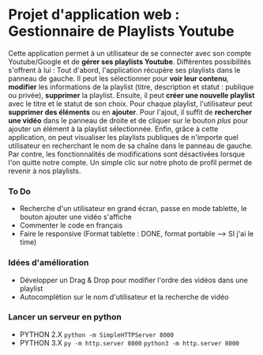 # Projet d'application web : Gestionnaire de Playlists Youtube
Cette application permet à un utilisateur de se connecter avec son compte Youtube/Google et de **gérer ses playlists Youtube**. Différentes possibilités s'offrent à lui : Tout d'abord, l'application récupère ses playlists dans le panneau de gauche. Il peut les sélectionner pour **voir leur contenu**, **modifier** les informations de la playlist (titre, description et statut : publique ou privée), **supprimer** la playlist.
Ensuite, il peut **créer une nouvelle playlist** avec le titre et le statut de son choix. Pour chaque playlist, l'utilisateur peut **supprimer des éléments** ou en **ajouter**. Pour l'ajout, il suffit de **rechercher une vidéo** dans le panneau de droite et de cliquer sur le bouton *plus* pour ajouter un élément à la playlist sélectionnée.
Enfin, grâce à cette application, on peut visualiser les playlists publiques de n'importe quel utilisateur en recherchant le nom de sa chaîne dans le panneau de gauche. Par contre, les fonctionnalités de modifications sont désactivées lorsque l'on quitte notre compte. Un simple clic sur notre photo de profil permet de revenir à nos playlists.


### To Do
- Recherche d'un utilisateur en grand écran, passe en mode tablette, le bouton ajouter une vidéo s'affiche
- Commenter le code en français
- Faire le responsive (Format tablette : DONE, format portable --> SI j'ai le time)


### Idées d'amélioration
- Développer un Drag & Drop pour modifier l'ordre des vidéos dans une playlist
- Autocomplétion sur le nom d'utilisateur et la recherche de vidéo


### Lancer un serveur en python
- PYTHON 2.X
	`python -m SimpleHTTPServer 8000`
- PYTHON 3.X
	`py -m http.server 8000`
	`python3 -m http.server 8000`